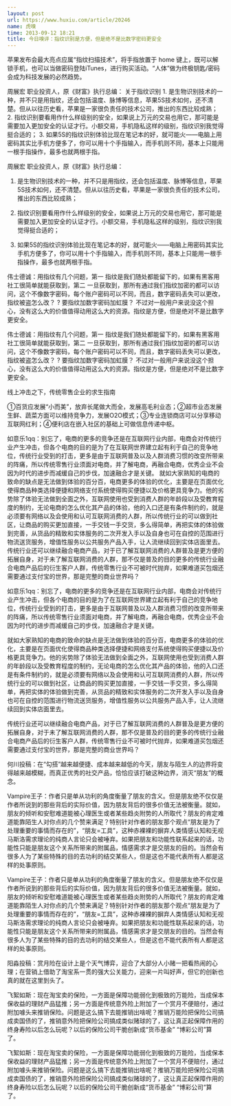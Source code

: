 ```yaml
---
layout: post
url: https://www.huxiu.com/article/20246
name: 虎嗅
time: 2013-09-12 18:21
title: 今日嗅评：指纹识别是方便，但是绝不是比数字密码更安全
---
```

苹果发布会最大亮点应属“指纹扫描技术”，将手指放置于 home 键上，既可以解锁手机，也可以当做密码登陆iTunes，进行购买活动。“人体”做为终极钥匙/密码会成为科技发展的必然趋势。

周展宏 职业投资人，原《财富》执行总编： 关于指纹识别 1. 是生物识别技术的一种，并不只是用指纹，还会包括温度、脉博等信息，苹果5S技术如何，还不清楚。但从以往历史看，苹果是一家很负责任的技术公司，推出的东西比较成熟； 2. 指纹识别要看用作什么样级别的安全，如果说上万元的交易也用它，那可能是需要加入更加安全的认证才行。小额交易，手机隐私这样的级别，指纹识别我觉得挺合适的； 3. 如果5S的指纹识别体验比现在笔记本的好，就可能火——电脑上用密码其实比手机方便多了，你可以用十个手指输入，而手机则不同，基本上只能用一根手指操作，最多也就两根手指。

周展宏 职业投资人，原《财富》执行总编：

1. 是生物识别技术的一种，并不只是用指纹，还会包括温度、脉博等信息，苹果5S技术如何，还不清楚。但从以往历史看，苹果是一家很负责任的技术公司，推出的东西比较成熟；

2. 指纹识别要看用作什么样级别的安全，如果说上万元的交易也用它，那可能是需要加入更加安全的认证才行。小额交易，手机隐私这样的级别，指纹识别我觉得挺合适的；

3. 如果5S的指纹识别体验比现在笔记本的好，就可能火——电脑上用密码其实比手机方便多了，你可以用十个手指输入，而手机则不同，基本上只能用一根手指操作，最多也就两根手指。

伟士德诚：用指纹有几个问题，第一 指纹是我们随处都能留下的，如果有黑客用社工很简单就能获取到，第二 一旦获取到，那所有通过我们指纹加密的都可以访问，这个不像数字密码，每个账户密码可以不同，而且，数字密码丢失可以更改，指纹被盗怎么改？ ? 要指纹加数字密码加虹膜？ 不过对一般用户来说没这个担心，没有这么大的价值值得动用这么大的资源。指纹是方便，但是绝对不是比数字更安全。

伟士德诚：用指纹有几个问题，第一 指纹是我们随处都能留下的，如果有黑客用社工很简单就能获取到，第二 一旦获取到，那所有通过我们指纹加密的都可以访问，这个不像数字密码，每个账户密码可以不同，而且，数字密码丢失可以更改，指纹被盗怎么改？ ? 要指纹加数字密码加虹膜？ 不过对一般用户来说没这个担心，没有这么大的价值值得动用这么大的资源。指纹是方便，但是绝对不是比数字更安全。

线上冲击之下，传统零售企业的求生指南

①百货应发展“小而美”，放弃长尾做大而全，发展高毛利业态；②超市业态发展生鲜、蔬菜方面可以维持竞争力，发展O2O模式；③专业连锁商店可以分享移动互联网红利；④便利店在嵌入社区的基础上可做信息传递中枢。

如意乐1qq：别忘了，电商的更多的竞争还是在互联网行业内部，电商会对传统行业产生冲击，但各个电商的目的是为了在互联网世界建立起有利于自己的竞争地位，传统行业受到的打击，更多是由于互联网普及以及人群消费习惯的改变所带来的阵痛，所以传统零售行业须面对电商，并了解电商，再融合电商，优秀企业不会因为时代的进步而减缓自己的步伐，加速融合才是关键。 就如大家熟知的电商的致命的缺点是无法做到体验的百分百，电商更多的体验的优化，主要是在页面优化使得商品种类选择便捷和网络支付系统使得购买便捷以及价格更具竞争力。他的劣势除了体验无法做到全面之外，互联网使用也受到消费人群的年龄段以及受教育程度的制约，无论电商的怎么优化其产品的体验，他的入口还是有条件制约的，就是必须要有网络以及会使用和认可互联网消费的人群，所以传统行业的可以做到社区，让商品的购买更加直接，一手交钱一手交货，多么得简单，再把实体的体验做到完善，从货品的精致和实体服务的二次开发入手以及自身也可在自控的范围进行物流送货服务，增值性服务以公共服务产品入手，让人流继续回到实体店面里去。 传统行业还可以继续融合电商产品，对于已了解互联网消费的人群普及是更方便的拓展自身，对于未了解互联网消费的人群，那不仅是普及的目的更多的传统行业融合电商产品后的衍生客户人群，传统零售行业不可被时代抛弃，如果难道买包烟还需要通过支付宝的世界，那是完整的商业世界吗？

如意乐1qq：别忘了，电商的更多的竞争还是在互联网行业内部，电商会对传统行业产生冲击，但各个电商的目的是为了在互联网世界建立起有利于自己的竞争地位，传统行业受到的打击，更多是由于互联网普及以及人群消费习惯的改变所带来的阵痛，所以传统零售行业须面对电商，并了解电商，再融合电商，优秀企业不会因为时代的进步而减缓自己的步伐，加速融合才是关键。

就如大家熟知的电商的致命的缺点是无法做到体验的百分百，电商更多的体验的优化，主要是在页面优化使得商品种类选择便捷和网络支付系统使得购买便捷以及价格更具竞争力。他的劣势除了体验无法做到全面之外，互联网使用也受到消费人群的年龄段以及受教育程度的制约，无论电商的怎么优化其产品的体验，他的入口还是有条件制约的，就是必须要有网络以及会使用和认可互联网消费的人群，所以传统行业的可以做到社区，让商品的购买更加直接，一手交钱一手交货，多么得简单，再把实体的体验做到完善，从货品的精致和实体服务的二次开发入手以及自身也可在自控的范围进行物流送货服务，增值性服务以公共服务产品入手，让人流继续回到实体店面里去。

传统行业还可以继续融合电商产品，对于已了解互联网消费的人群普及是更方便的拓展自身，对于未了解互联网消费的人群，那不仅是普及的目的更多的传统行业融合电商产品后的衍生客户人群，传统零售行业不可被时代抛弃，如果难道买包烟还需要通过支付宝的世界，那是完整的商业世界吗？

何川投稿：在“勾搭”越来越便捷、成本越来越低的今天，朋友与陌生人的边界将变得越来越模糊，而真正优秀的社交产品，恰恰应该打破这种边界，消灭“朋友”的概念。

Vampire王子：作者只是单从功利的角度衡量了朋友的含义。但是朋友绝不仅仅是作者所说到的那些背后的实际价值，因为朋友背后的很多价值无法被衡量。就如，朋友的倾听和安慰难道能被心理医生或者某些趋炎附势的人所取代？朋友的肯定难道能靠陌生人对你点的几个赞来满足？特别针对作者的朋友那个观点“朋友是为了处理重要的事情而存在的”，“朋友=工具”，这种赤裸裸的摒弃人类情感认知和无视马斯洛需求理论的纯商人言论只会被唾弃。如果把朋友和功能性联系起来的话，功能性只能是朋友这个关系所带来的附属品，情感需求才是交朋友的目的。当然会有很多人为了某些特殊的目的去功利的结交某些人，但是这也不能代表所有人都是这样的处事原则。

Vampire王子：作者只是单从功利的角度衡量了朋友的含义。但是朋友绝不仅仅是作者所说到的那些背后的实际价值，因为朋友背后的很多价值无法被衡量。就如，朋友的倾听和安慰难道能被心理医生或者某些趋炎附势的人所取代？朋友的肯定难道能靠陌生人对你点的几个赞来满足？特别针对作者的朋友那个观点“朋友是为了处理重要的事情而存在的”，“朋友=工具”，这种赤裸裸的摒弃人类情感认知和无视马斯洛需求理论的纯商人言论只会被唾弃。如果把朋友和功能性联系起来的话，功能性只能是朋友这个关系所带来的附属品，情感需求才是交朋友的目的。当然会有很多人为了某些特殊的目的去功利的结交某些人，但是这也不能代表所有人都是这样的处事原则。

阳淼投稿：赏月险在设计上是个天气博弈，迎合了大部分人小赌一把看热闹的心理；在营销上借助了淘宝系一贯的强大公关能力，迎来一片叫好声，但它的创新也真的就在这里到头了。

飞絮如斯：现在淘宝卖的保险，一方面是保障功能弱化到极致的万能险，当成保本保收益的理财产品猛推；另一方面是传统意外险上附加了一个赏月不便赔付，通过附加噱头来推销保险。问题是这么搞下去能推销出啥呢？推销万能险把保险公司搞成卖国债的了，推销意外险把保险公司搞成类似赌球的了，这让真正起保障作用的终身寿险以后怎么玩呢？以后的保险公司干脆创新成“货币基金” “博彩公司”算了。

飞絮如斯：现在淘宝卖的保险，一方面是保障功能弱化到极致的万能险，当成保本保收益的理财产品猛推；另一方面是传统意外险上附加了一个赏月不便赔付，通过附加噱头来推销保险。问题是这么搞下去能推销出啥呢？推销万能险把保险公司搞成卖国债的了，推销意外险把保险公司搞成类似赌球的了，这让真正起保障作用的终身寿险以后怎么玩呢？以后的保险公司干脆创新成“货币基金” “博彩公司”算了。

